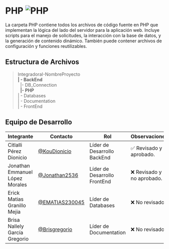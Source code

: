 # PHP  ![PHP](https://img.shields.io/badge/PHP-777BB4?)

La carpeta PHP contiene todos los archivos de código fuente en PHP que implementan la lógica del lado del servidor para la aplicación web. Incluye scripts para el manejo de solicitudes, la interacción con la base de datos, y la generación de contenido dinámico. También puede contener archivos de configuración y funciones reutilizables.

## Estructura de Archivos

>IntegradoraI-NombreProyecto<br>
>**| - BackEnd** <br>
>&nbsp;&nbsp;|- DB_Connection<br>
>&nbsp;&nbsp;**|- PHP**<br>
>| - Databases<br>
>| - Documentation<br>
>| - FrontEnd


## Equipo de Desarrollo

|Integrante|Contacto|Rol|Observaciones|
|------------|--------|---|---|
|Citlalli Pérez Dionicio|[@KouDionicio](https://github.com/KouDionicio)|Líder de Desarrollo BackEnd|✅ Revisado y aprobado.|
|Jonathan Emmanuel López Morales|[@Jonathan2536](https://github.com/Jonathan2536)|Líder de Desarrollo FrontEnd|❌ Revisado y no aprobado.|
|Erick Matias Granillo Mejia|[@EMATIAS230045](https://github.com/EMATIAS230045)|Líder de Databases|❌ No revisado.|
|Brisa Nallely García Gregorio|[@Brisgregorio](https://github.com/Brisgregorio)|Líder de Documentation|❌ No revisado.|
